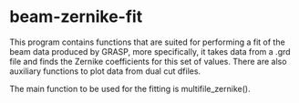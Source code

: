 # beam-zernike-fit
This program contains functions that are suited for performing a fit of the beam data produced by GRASP,
more specifically, it takes data from a .grd file and finds the Zernike coefficients for this set of values.
There are also auxiliary functions to plot data from dual cut dfiles.

The main function to be used for the fitting is multifile_zernike().
